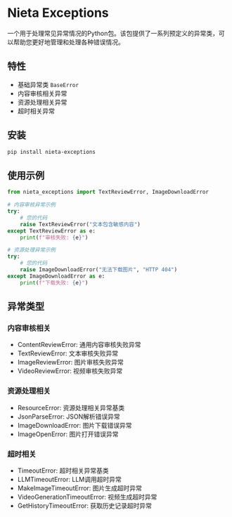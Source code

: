 # Nieta Exceptions

一个用于处理常见异常情况的Python包。该包提供了一系列预定义的异常类，可以帮助您更好地管理和处理各种错误情况。

## 特性

- 基础异常类 `BaseError`
- 内容审核相关异常
- 资源处理相关异常
- 超时相关异常

## 安装

```bash
pip install nieta-exceptions
```

## 使用示例

```python
from nieta_exceptions import TextReviewError, ImageDownloadError

# 内容审核异常示例
try:
    # 您的代码
    raise TextReviewError("文本包含敏感内容")
except TextReviewError as e:
    print(f"审核失败: {e}")

# 资源处理异常示例
try:
    # 您的代码
    raise ImageDownloadError("无法下载图片", "HTTP 404")
except ImageDownloadError as e:
    print(f"下载失败: {e}")
```

## 异常类型

### 内容审核相关
- ContentReviewError: 通用内容审核失败异常
- TextReviewError: 文本审核失败异常
- ImageReviewError: 图片审核失败异常
- VideoReviewError: 视频审核失败异常

### 资源处理相关
- ResourceError: 资源处理相关异常基类
- JsonParseError: JSON解析错误异常
- ImageDownloadError: 图片下载错误异常
- ImageOpenError: 图片打开错误异常

### 超时相关
- TimeoutError: 超时相关异常基类
- LLMTimeoutError: LLM调用超时异常
- MakeImageTimeoutError: 图片生成超时异常
- VideoGenerationTimeoutError: 视频生成超时异常
- GetHistoryTimeoutError: 获取历史记录超时异常